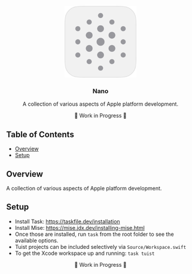 <p align="center">
  <img src="Assets/nanoLight.png" width="192" />
  <br />
  <h3 align="center">Nano</h3>
  <p align="center">A collection of various aspects of Apple platform development.</p>
  <p align="center">🚧 Work in Progress 🚧</p>
</p>

## Table of Contents

- [Overview](#overview)
- [Setup](#setup)

## Overview

A collection of various aspects of Apple platform development.

## Setup

- Install Task: https://taskfile.dev/installation
- Install Mise: https://mise.jdx.dev/installing-mise.html
- Once those are installed, run `task` from the root folder to see the available options.
- Tuist projects can be included selectively via `Source/Workspace.swift`
- To get the Xcode workspace up and running: `task tuist`

<p align="center">🚧 Work in Progress 🚧</p>
